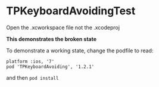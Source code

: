 TPKeyboardAvoidingTest
======================

Open the .xcworkspace file not the .xcodeproj  

**This demonstrates the broken state**  

To demonstrate a working state, change the podfile to read:

```
platform :ios, '7'  
pod 'TPKeyboardAvoiding', '1.2.1'  
```

and then `pod install`
